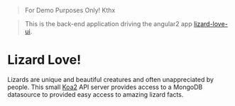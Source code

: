 > For Demo Purposes Only! Kthx

> This is the back-end application driving the angular2 app [lizard-love-ui](https://github.com/codechaotic/lizard-love-ui).

# Lizard Love!

Lizards are unique and beautiful creatures and often unappreciated by people. This small [Koa2](http://koajs.com/) API server provides access to a MongoDB datasource to provided easy access to amazing lizard facts.
